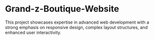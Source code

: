 # Grand-z-Boutique-Website
This project showcases expertise in advanced web development with a strong emphasis on responsive design, complex layout structures, and enhanced user interactivity.
